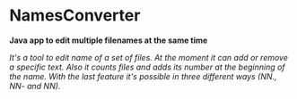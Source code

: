 # NamesConverter

**Java app to edit multiple filenames at the same time**

*It's a tool to edit name of a set of files. At the moment it can add or remove a specific text. Also it counts files and adds its number at the beginning of the name. With the last feature it's possible in three different ways (NN., NN- and NN).* 
